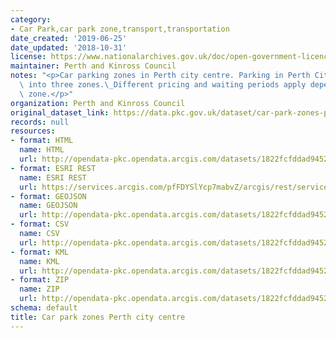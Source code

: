 ```yaml
---
category:
- Car Park,car park zone,transport,transportation
date_created: '2019-06-25'
date_updated: '2018-10-31'
license: https://www.nationalarchives.gov.uk/doc/open-government-licence/version/3/
maintainer: Perth and Kinross Council
notes: "<p>Car parking zones in Perth city centre. Parking in Perth City is divided\
  \ into three zones.\_Different pricing and waiting periods apply depending on the\
  \ zone.</p>"
organization: Perth and Kinross Council
original_dataset_link: https://data.pkc.gov.uk/dataset/car-park-zones-perth-city-centre
records: null
resources:
- format: HTML
  name: HTML
  url: http://opendata-pkc.opendata.arcgis.com/datasets/1822fcfddad9452e89d3a6f0d8762d4f_0
- format: ESRI REST
  name: ESRI REST
  url: https://services.arcgis.com/pfFDYSlYcp7mabvZ/arcgis/rest/services/car_par_zones_perth/FeatureServer/0
- format: GEOJSON
  name: GEOJSON
  url: http://opendata-pkc.opendata.arcgis.com/datasets/1822fcfddad9452e89d3a6f0d8762d4f_0.geojson
- format: CSV
  name: CSV
  url: http://opendata-pkc.opendata.arcgis.com/datasets/1822fcfddad9452e89d3a6f0d8762d4f_0.csv
- format: KML
  name: KML
  url: http://opendata-pkc.opendata.arcgis.com/datasets/1822fcfddad9452e89d3a6f0d8762d4f_0.kml
- format: ZIP
  name: ZIP
  url: http://opendata-pkc.opendata.arcgis.com/datasets/1822fcfddad9452e89d3a6f0d8762d4f_0.zip
schema: default
title: Car park zones Perth city centre
---
```

